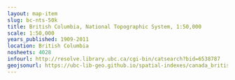 ```yaml
---
layout: map-item 
slug: bc-nts-50k
title: British Columbia, National Topographic System, 1:50,000
scale: 1:50,000
years_published: 1909-2011
location: British Columbia
nosheets: 4028
infourl: http://resolve.library.ubc.ca/cgi-bin/catsearch?bid=6538787
geojsonurl: https://ubc-lib-geo.github.io/spatial-indexes/canada_britishColumbia_50k_nts.geojson
---
```

